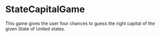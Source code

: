 # StateCapitalGame
This game gives the user four chances to guess the right capital of the given State of United states.
